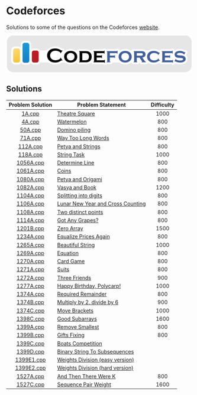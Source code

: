 # Codeforces

Solutions to some of the questions on the Codeforces [website](http://codeforces.com/ "Codeforces").

<p align="center"><img src="../assets/codeforces.png"></p>

## Solutions

| Problem Solution | Problem Statement                                                                                    | Difficulty |
|:----------------:|------------------------------------------------------------------------------------------------------|:----------:|
| [1A.cpp]         | [Theatre Square](https://codeforces.com/problemset/problem/1/A)                                      | 1000       |
| [4A.cpp]         | [Watermelon](https://codeforces.com/problemset/problem/4/A)                                          | 800        |
| [50A.cpp]        | [Domino piling](https://codeforces.com/problemset/problem/50/A)                                      | 800        |
| [71A.cpp]        | [Way Too Long Words](https://codeforces.com/problemset/problem/71/A)                                 | 800        |
| [112A.cpp]       | [Petya and Strings](https://codeforces.com/problemset/problem/112/A)                                 | 800        |
| [118A.cpp]       | [String Task](https://codeforces.com/problemset/problem/118/A)                                       | 1000       |
| [1056A.cpp]      | [Determine Line](https://codeforces.com/problemset/problem/1056/A)                                   | 800        |
| [1061A.cpp]      | [Coins](https://codeforces.com/problemset/problem/1061/A)                                            | 800        |
| [1080A.cpp]      | [Petya and Origami](https://codeforces.com/problemset/problem/1080/A)                                | 800        |
| [1082A.cpp]      | [Vasya and Book](https://codeforces.com/problemset/problem/1082/A)                                   | 1200       |
| [1104A.cpp]      | [Splitting into digits](https://codeforces.com/problemset/problem/1104/A)                            | 800        |
| [1106A.cpp]      | [Lunar New Year and Cross Counting](https://codeforces.com/problemset/problem/1106/A)                | 800        |
| [1108A.cpp]      | [Two distinct points](https://codeforces.com/problemset/problem/1108/A)                              | 800        |
| [1114A.cpp]      | [Got Any Grapes?](https://codeforces.com/problemset/problem/1114/A)                                  | 800        |
| [1201B.cpp]      | [Zero Array](https://codeforces.com/problemset/problem/1201/B)                                       | 1500       |
| [1234A.cpp]      | [Equalize Prices Again](https://codeforces.com/problemset/problem/1234/A)                            | 800        |
| [1265A.cpp]      | [Beautiful String](https://codeforces.com/problemset/problem/1265/A)                                 | 1000       |
| [1269A.cpp]      | [Equation](https://codeforces.com/problemset/problem/1269/A)                                         | 800        |
| [1270A.cpp]      | [Card Game](https://codeforces.com/problemset/problem/1270/A)                                        | 800        |
| [1271A.cpp]      | [Suits](https://codeforces.com/problemset/problem/1271/A)                                            | 800        |
| [1272A.cpp]      | [Three Friends](https://codeforces.com/problemset/problem/1272/A)                                    | 900        |
| [1277A.cpp]      | [Happy Birthday, Polycarp!](https://codeforces.com/problemset/problem/1277/A)                        | 1000       |
| [1374A.cpp]      | [Required Remainder](https://codeforces.com/problemset/problem/1374/A)                               | 800        |
| [1374B.cpp]      | [Multiply by 2, divide by 6](https://codeforces.com/problemset/problem/1374/B)                       | 900        |
| [1374C.cpp]      | [Move Brackets](https://codeforces.com/problemset/problem/1374/C)                                    | 1000       |
| [1398C.cpp]      | [Good Subarrays](https://codeforces.com/problemset/problem/1398/C)                                   | 1600       |
| [1399A.cpp]      | [Remove Smallest](https://codeforces.com/problemset/problem/1399/A)                                  | 800        |
| [1399B.cpp]      | [Gifts Fixing](https://codeforces.com/problemset/problem/1399/B)                                     | 800        |
| [1399C.cpp]      | [Boats Competition](https://codeforces.com/problemset/problem/1399/C)                                |            |
| [1399D.cpp]      | [Binary String To Subsequences](https://codeforces.com/problemset/problem/1399/D)                    |            |
| [1399E1.cpp]     | [Weights Division (easy version)](https://codeforces.com/problemset/problem/1399/E1)                 |            |
| [1399E2.cpp]     | [Weights Division (hard version)](https://codeforces.com/problemset/problem/1399/E2)                 |            |
| [1527A.cpp]      | [And Then There Were K](https://codeforces.com/problemset/problem/1527/A)                            | 800        |
| [1527C.cpp]      | [Sequence Pair Weight](https://codeforces.com/problemset/problem/1527/C)                             | 1600       |

[//]: # (Solutions)

[1A.cpp]: Solutions/1A.cpp?ts=4
[4A.cpp]: Solutions/4A.cpp?ts=4
[50A.cpp]: Solutions/50A.cpp?ts=4
[71A.cpp]: Solutions/71A.cpp?ts=4
[112A.cpp]: Solutions/112A.cpp?ts=4
[118A.cpp]: Solutions/118A.cpp?ts=4
[1056A.cpp]: Solutions/1056A.cpp?ts=4
[1061A.cpp]: Solutions/1061A.cpp?ts=4
[1080A.cpp]: Solutions/1080A.cpp?ts=4
[1082A.cpp]: Solutions/1082A.cpp?ts=4
[1104A.cpp]: Solutions/1104A.cpp?ts=4
[1106A.cpp]: Solutions/1106A.cpp?ts=4
[1108A.cpp]: Solutions/1108A.cpp?ts=4
[1114A.cpp]: Solutions/1114A.cpp?ts=4
[1201B.cpp]: Solutions/1201B.cpp?ts=4
[1234A.cpp]: Solutions/1234A.cpp?ts=4
[1265A.cpp]: Solutions/1265A.cpp?ts=4
[1269A.cpp]: Solutions/1269A.cpp?ts=4
[1270A.cpp]: Solutions/1270A.cpp?ts=4
[1271A.cpp]: Solutions/1271A.cpp?ts=4
[1272A.cpp]: Solutions/1272A.cpp?ts=4
[1277A.cpp]: Solutions/1277A.cpp?ts=4
[1374A.cpp]: Solutions/1374A.cpp?ts=4
[1374B.cpp]: Solutions/1374B.cpp?ts=4
[1374C.cpp]: Solutions/1374C.cpp?ts=4
[1398C.cpp]: Solutions/1398C.cpp?ts=4
[1399A.cpp]: Solutions/1399A.cpp?ts=4
[1399B.cpp]: Solutions/1399B.cpp?ts=4
[1399C.cpp]: Solutions/1399C.cpp?ts=4
[1399D.cpp]: Solutions/1399D.cpp?ts=4
[1399E1.cpp]: Solutions/1399E1.cpp?ts=4
[1399E2.cpp]: Solutions/1399E2.cpp?ts=4
[1527A.cpp]: Solutions/1527A.cpp?ts=4
[1527C.cpp]: Solutions/1527C.cpp?ts=4

[//]: # (EOF)